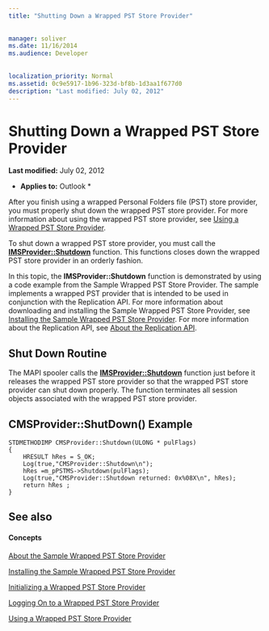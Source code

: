 ```yaml
---
title: "Shutting Down a Wrapped PST Store Provider"
 
 
manager: soliver
ms.date: 11/16/2014
ms.audience: Developer
 
 
localization_priority: Normal
ms.assetid: 0c9e5917-1b96-323d-bf8b-1d3aa1f677d0
description: "Last modified: July 02, 2012"
---
```


# Shutting Down a Wrapped PST Store Provider

 **Last modified:** July 02, 2012 
  
 * **Applies to:** Outlook * 
  
After you finish using a wrapped Personal Folders file (PST) store provider, you must properly shut down the wrapped PST store provider. For more information about using the wrapped PST store provider, see [Using a Wrapped PST Store Provider](using-a-wrapped-pst-store-provider.md).
  
To shut down a wrapped PST store provider, you must call the **[IMSProvider::Shutdown](imsprovider-shutdown.md)** function. This functions closes down the wrapped PST store provider in an orderly fashion. 
  
In this topic, the **IMSProvider::Shutdown** function is demonstrated by using a code example from the Sample Wrapped PST Store Provider. The sample implements a wrapped PST provider that is intended to be used in conjunction with the Replication API. For more information about downloading and installing the Sample Wrapped PST Store Provider, see [Installing the Sample Wrapped PST Store Provider](installing-the-sample-wrapped-pst-store-provider.md). For more information about the Replication API, see [About the Replication API](about-the-replication-api.md).
  
## Shut Down Routine

The MAPI spooler calls the **[IMSProvider::Shutdown](imsprovider-shutdown.md)** function just before it releases the wrapped PST store provider so that the wrapped PST store provider can shut down properly. The function terminates all session objects associated with the wrapped PST store provider. 
  
## CMSProvider::ShutDown() Example

```
STDMETHODIMP CMSProvider::Shutdown(ULONG * pulFlags) 
{ 
    HRESULT hRes = S_OK; 
    Log(true,"CMSProvider::Shutdown\n"); 
    hRes =m_pPSTMS->Shutdown(pulFlags); 
    Log(true,"CMSProvider::Shutdown returned: 0x%08X\n", hRes); 
    return hRes ;  
}
```

## See also

#### Concepts

[About the Sample Wrapped PST Store Provider](about-the-sample-wrapped-pst-store-provider.md)
  
[Installing the Sample Wrapped PST Store Provider](installing-the-sample-wrapped-pst-store-provider.md)
  
[Initializing a Wrapped PST Store Provider](initializing-a-wrapped-pst-store-provider.md)
  
[Logging On to a Wrapped PST Store Provider](logging-on-to-a-wrapped-pst-store-provider.md)
  
[Using a Wrapped PST Store Provider](using-a-wrapped-pst-store-provider.md)

